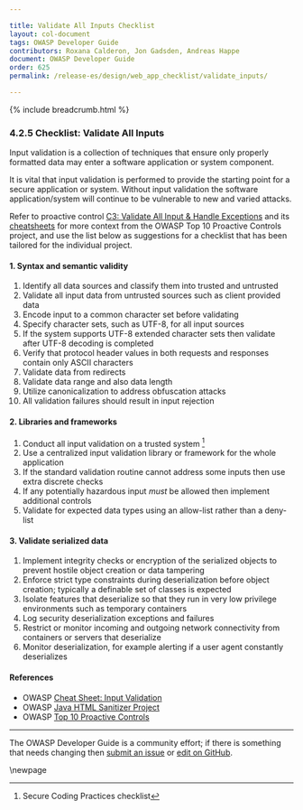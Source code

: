 ```yaml
---

title: Validate All Inputs Checklist
layout: col-document
tags: OWASP Developer Guide
contributors: Roxana Calderon, Jon Gadsden, Andreas Happe
document: OWASP Developer Guide
order: 625
permalink: /release-es/design/web_app_checklist/validate_inputs/

---
```


{% include breadcrumb.html %}

### 4.2.5 Checklist: Validate All Inputs

Input validation is a collection of techniques that ensure only properly formatted data
may enter a software application or system component.

It is vital that input validation is performed to provide the starting point for a secure application or system.
Without input validation the software application/system will continue to be vulnerable to new and varied attacks.

Refer to proactive control [C3: Validate All Input & Handle Exceptions][control3] and its [cheatsheets][csproactive-c5]
for more context from the OWASP Top 10 Proactive Controls project,
and use the list below as suggestions for a checklist that has been tailored for the individual project.

#### 1. Syntax and semantic validity

1. Identify all data sources and classify them into trusted and untrusted
2. Validate all input data from untrusted sources such as client provided data
3. Encode input to a common character set before validating
4. Specify character sets, such as UTF-8, for all input sources
5. If the system supports UTF-8 extended character sets then validate after UTF-8 decoding is completed
6. Verify that protocol header values in both requests and responses contain only ASCII characters
7. Validate data from redirects
8. Validate data range and also data length
9. Utilize canonicalization to address obfuscation attacks
10. All validation failures should result in input rejection

#### 2. Libraries and frameworks

1. Conduct all input validation on a trusted system [^SCP1]
2. Use a centralized input validation library or framework for the whole application
3. If the standard validation routine cannot address some inputs then use extra discrete checks
4. If any potentially hazardous input _must_ be allowed then implement additional controls
5. Validate for expected data types using an allow-list rather than a deny-list

#### 3. Validate serialized data

1. Implement integrity checks or encryption of the serialized objects
    to prevent hostile object creation or data tampering
2. Enforce strict type constraints during deserialization before object creation;
    typically a definable set of classes is expected
3. Isolate features that deserialize so that they run in very low privilege environments such as temporary containers
4. Log security deserialization exceptions and failures
5. Restrict or monitor incoming and outgoing network connectivity from containers or servers that deserialize
6. Monitor deserialization, for example alerting if a user agent constantly deserializes

#### References

* OWASP [Cheat Sheet: Input Validation][ivcs]
* OWASP [Java HTML Sanitizer Project][sanitizer]
* OWASP [Top 10 Proactive Controls][proactive10]

----

The OWASP Developer Guide is a community effort; if there is something that needs changing
then [submit an issue][issue060205] or [edit on GitHub][edit060205].

[^SCP1]: Secure Coding Practices checklist

[csproactive-c5]: https://cheatsheetseries.owasp.org/IndexProactiveControls.html#c5-validate-all-inputs
[control3]: https://top10proactive.owasp.org/the-top-10/c3-validate-input-and-handle-exceptions/
[ivcs]: https://cheatsheetseries.owasp.org/cheatsheets/Input_Validation_Cheat_Sheet
[edit060205]: https://github.com/OWASP/www-project-developer-guide/blob/main/draft/06-design/02-web-app-checklist/05-validate-inputs.md
[issue060205]: https://github.com/OWASP/www-project-developer-guide/issues/new?labels=enhancement&template=request.md&title=Update:%2006-design/02-web-app-checklist/05-validate-inputs
[proactive10]: https://top10proactive.owasp.org
[sanitizer]: https://www.owasp.org/index.php/OWASP_Java_HTML_Sanitizer

\newpage
